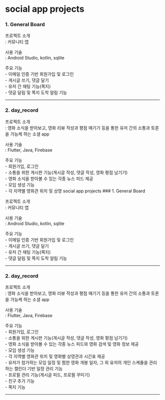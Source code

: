 # social app projects
### 1. General Board 
<p>프로젝트 소개<br>
: 커뮤니티 앱 </p>

<p>사용 기술<br>
: Android Studio, kotlin, sqlite
</p>

<p>주요 기능 <br> 
- 이메일 인증 기반 회원가입 및 로그인<br>
- 게시글 쓰기, 댓글 달기<br>
- 유저 간 채팅 기능(쪽지)<br>
- 댓글 달림 및 쪽지 도착 알림 기능<br>
</p>

<hr>

### 2. day_record
<p>프로젝트 소개<br>
: 영화 소식을 받아보고, 영화 리뷰 작성과 평점 매기기 등을 통한 유저 간의 소통과 토론을 가능케 하는 소셜 app </p>

<p>사용 기술<br>
: Flutter, Java, Firebase
</p>

<p>주요 기능 <br> 
  - 회원가입, 로그인<br>
  - 소통을 위한 게시판 기능(게시글 작성, 댓글 작성, 영화 평점 남기기)<br>
  - 영화 소식을 받아볼 수 있는 각종 뉴스 피드 제공<br>
  - 모임 생성 기능<br>
  - 각 지역별 영화관 위치 및 상영 social app projects
### 1. General Board 
<p>프로젝트 소개<br>
: 커뮤니티 앱 </p>

<p>사용 기술<br>
: Android Studio, kotlin, sqlite
</p>

<p>주요 기능 <br> 
- 이메일 인증 기반 회원가입 및 로그인<br>
- 게시글 쓰기, 댓글 달기<br>
- 유저 간 채팅 기능(쪽지)<br>
- 댓글 달림 및 쪽지 도착 알림 기능<br>
</p>

<hr>

### 2. day_record
<p>프로젝트 소개<br>
: 영화 소식을 받아보고, 영화 리뷰 작성과 평점 매기기 등을 통한 유저 간의 소통과 토론을 가능케 하는 소셜 app </p>

<p>사용 기술<br>
: Flutter, Java, Firebase
</p>

<p>주요 기능 <br> 
  - 회원가입, 로그인<br>
  - 소통을 위한 게시판 기능(게시글 작성, 댓글 작성, 영화 평점 남기기)<br>
  - 영화 소식을 받아볼 수 있는 각종 뉴스 피드와 영화 검색 및 영화 정보 제공<br>
  - 모임 생성 기능<br>
  - 각 지역별 영화관 위치 및 영화별 상영관과 시간표 제공<br>
  - 유저가 참가하는 모임 일정 및 찜한 영화 개봉 일자, 그 외 유저의 개인 스케쥴을 관리하는 캘린더 기반 일정 관리 기능<br>
  - 프로필 관리 기능(게시글 피드, 프로필 꾸미기)<br>
  - 친구 추가 기능<br>
  - 쪽지 기능<br>
</p>
<hr>
